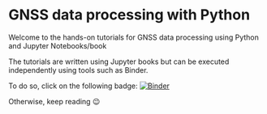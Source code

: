 # GNSS data processing with Python

Welcome to the hands-on tutorials for GNSS data processing using Python and
Jupyter Notebooks/book

The tutorials are written using Jupyter books but can be executed independently
using tools such as Binder.

To do so, click on the following badge:  [![Binder](https://mybinder.org/badge_logo.svg)](https://mybinder.org/v2/gh/rokubun/gnss_tutorials/HEAD)

Otherwise, keep reading 😉
